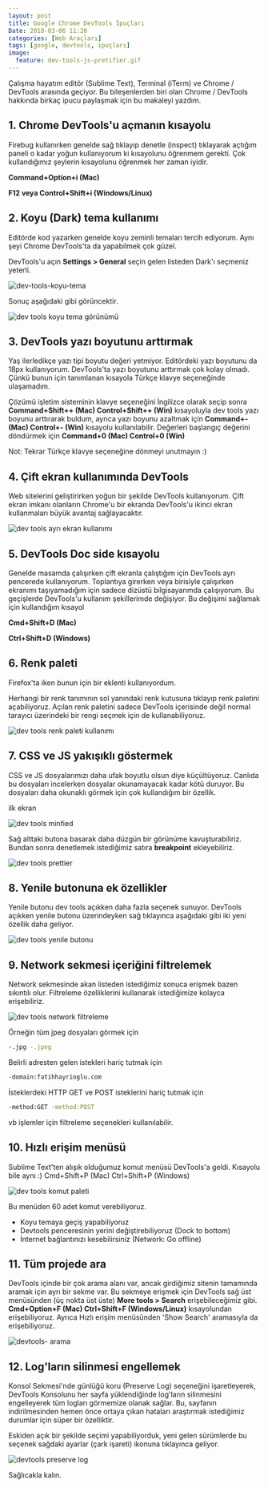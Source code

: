 ```yaml
---
layout: post
title: Google Chrome DevTools İpuçları
Date: 2018-03-06 11:20
categories: [Web Araçları]
tags: [google, devtools, ipuçları]
image:
  feature: dev-tools-js-pretifier.gif
---
```


Çalışma hayatım editör (Sublime Text), Terminal (iTerm) ve Chrome / DevTools arasında geçiyor. Bu bileşenlerden biri olan Chrome / DevTools hakkında birkaç ipucu paylaşmak için bu makaleyi yazdım.

## 1. Chrome DevTools'u açmanın kısayolu

Firebug kullanırken genelde sağ tıklayıp denetle (inspect) tıklayarak açtığım paneli o kadar yoğun kullanıyorum ki kısayolunu öğrenmem gerekti. Çok kullandığımız şeylerin kısayolunu öğrenmek her zaman iyidir. 

**Command+Option+i (Mac)** 

**F12 veya Control+Shift+i (Windows/Linux)**

## 2. Koyu (Dark) tema kullanımı

Editörde kod yazarken genelde koyu zeminli temaları tercih ediyorum. Aynı şeyi Chrome DevTools'ta da yapabilmek çok güzel.

DevTools'u açın **Settings > General** seçin gelen listeden Dark'ı seçmeniz yeterli.

![dev-tools-koyu-tema](/images/dev-tools-koyu-tema.gif)

Sonuç aşağıdaki gibi görüncektir.

![dev tools koyu tema görünümü](/images/dev-tools-koyu-tema-gorunum.gif)

## 3. DevTools yazı boyutunu arttırmak

Yaş ilerledikçe yazı tipi boyutu değeri yetmiyor. Editördeki yazı boyutunu da 18px kullanıyorum. DevTools'ta yazı boyutunu arttırmak çok kolay olmadı. Çünkü bunun için tanımlanan kısayola Türkçe klavye seçeneğinde ulaşamadım. 

Çözümü işletim sisteminin klavye seçeneğini İngilizce olarak seçip sonra **Command+Shift++ (Mac) Control+Shift++ (Win)** kısayoluyla dev tools yazı boyunu arttırarak buldum, ayrıca yazı boyunu azaltmak için  **Command+- (Mac) Control+- (Win)** kısayolu kullanılabilir. Değerleri başlangıç değerini döndürmek için **Command+0 (Mac) Control+0 (Win)**

Not: Tekrar Türkçe klavye seçeneğine dönmeyi unutmayın :)

## 4. Çift ekran kullanımında DevTools

Web sitelerini geliştirirken yoğun bir şekilde DevTools kullanıyorum. Çift ekran imkanı olanların Chrome'u bir ekranda DevTools'u ikinci ekran kullanmaları büyük avantaj sağlayacaktır.

![dev tools ayrı ekran kullanımı](/images/dev-tools-ayri-ekran.gif)

## 5. DevTools Doc side kısayolu

Genelde masamda çalışırken çift ekranla çalıştığım için DevTools ayrı pencerede kullanıyorum. Toplantıya girerken veya birisiyle çalışırken ekranımı taşıyamadığım için sadece dizüstü bilgisayarımda çalışıyorum. Bu geçişlerde DevTools'u kullanım şekillerimde değişiyor. Bu değişimi sağlamak için kullandığım kısayol

**Cmd+Shift+D (Mac)** 

**Ctrl+Shift+D (Windows)**

## 6. Renk paleti

Firefox'ta iken bunun için bir eklenti kullanıyordum.

Herhangi bir renk tanımının sol yanındaki renk kutusuna tıklayıp renk paletini açabiliyoruz. Açılan renk paletini sadece DevTools içerisinde değil normal tarayıcı üzerindeki bir rengi seçmek için de kullanabiliyoruz.

![dev tools renk paleti kullanımı](/images/cev-tools-renk-paleti.gif)

## 7. CSS ve JS yakışıklı göstermek

CSS ve JS dosyalarımızı daha ufak boyutlu olsun diye küçültüyoruz. Canlıda bu dosyaları incelerken dosyalar okunamayacak kadar kötü duruyor. Bu dosyaları daha okunaklı görmek için çok kullandığım bir özellik.

ilk ekran 

![dev tools minfied](/images/dev-tools-js-min.gif)

Sağ alttaki butona basarak daha düzgün bir görünüme kavuşturabiliriz. Bundan sonra denetlemek istediğimiz satıra **breakpoint** ekleyebiliriz. 

![dev tools prettier](/images/dev-tools-js-pretifier.gif)

## 8. Yenile butonuna ek özellikler

Yenile butonu dev tools açıkken daha fazla seçenek sunuyor. DevTools açıkken yenile butonu üzerindeyken sağ tıklayınca aşağıdaki gibi iki yeni özellik daha geliyor.

![dev tools yenile butonu](/images/dev-tools-yenile-ek-ozellik.gif)

## 9. Network sekmesi içeriğini filtrelemek

Network sekmesinde akan listeden istediğimiz sonuca erişmek bazen sıkıntılı olur. Filtreleme özelliklerini kullanarak istediğimize kolayca erişebiliriz.

![dev tools network filtreleme](/images/dev-tools-network-filtreleme.gif)

Örneğin tüm jpeg dosyaları görmek için

```bash
-.jpg -.jpeg
```
	
Belirli adresten gelen istekleri hariç tutmak için

```bash
-domain:fatihhayrioglu.com
```
	
İsteklerdeki HTTP GET ve POST isteklerini hariç tutmak için

```bash
-method:GET -method:POST
```
	
vb işlemler için filtreleme seçenekleri kullanılabilir.

## 10. Hızlı erişim menüsü

Sublime Text'ten alışık olduğumuz komut menüsü DevTools'a geldi. Kısayolu bile aynı :)  Cmd+Shift+P  (Mac) Ctrl+Shift+P (Windows)

![dev tools komut paleti](/images/dev-tools-komut-paleti.gif)

Bu menüden 60 adet komut verebiliyoruz. 

 - Koyu temaya geçiş yapabiliyoruz
 - Devtools penceresinin yerini değiştirebiliyoruz (Dock to bottom)
 - İnternet bağlantınızı kesebilirsiniz (Network: Go offline)

## 11. Tüm projede ara

DevTools içinde bir çok arama alanı var, ancak girdiğimiz sitenin tamamında aramak için ayrı bir sekme var. Bu sekmeye erişmek için DevTools sağ üst menüsünden (üç nokta üst üste) **More tools > Search** erişebileceğimiz gibi. **Cmd+Option+F (Mac) Ctrl+Shift+F (Windows/Linux)** kısayolundan erişebiliyoruz. Ayrıca Hızlı erişim menüsünden 'Show Search' aramasıyla da erişebiliyoruz.

![devtools- arama](/images/devtools-arama.gif)

## 12. Log'ların silinmesi engellemek

Konsol Sekmesi'nde günlüğü koru (Preserve Log) seçeneğini işaretleyerek, DevTools Konsolunu her sayfa yüklendiğinde log'ların silinmesini engelleyerek tüm logları görmemize olanak sağlar. Bu, sayfanın indirilmesinden hemen önce ortaya çıkan hataları araştırmak istediğimiz durumlar için süper bir özelliktir.

Eskiden açık bir şekilde seçimi yapabiliyorduk, yeni gelen sürümlerde bu seçenek sağdaki ayarlar (çark işareti) ikonuna tıklayınca geliyor.

![devtools preserve log](/images/devtools-preserve-log.gif)

Sağlıcakla kalın.